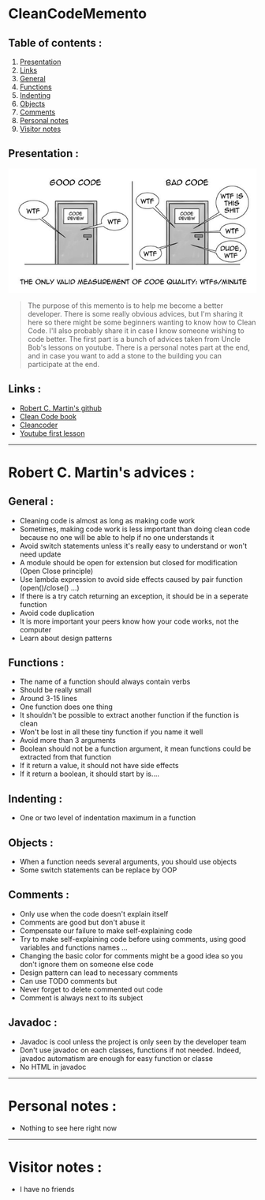 # CleanCodeMemento

## Table of contents :

1. [Presentation](#presentation-)
2. [Links](#links-)
3. [General](#general-)
4. [Functions](#functions-)
5. [Indenting](#indenting-)
6. [Objects](#objects-)
7. [Comments](#comments-)
8. [Personal notes](#personal-notes-)
9. [Visitor notes](#visitor-notes-)

## Presentation :

<p align="center"><img src="cleancodeimg.jpeg"></p>

>The purpose of this memento is to help me become a better developer. There is some really obvious advices, but I'm sharing it here so there might be some beginners wanting to know how to Clean Code. I'll also probably share it in case I know someone wishing to code better. The first part is a bunch of advices taken from Uncle Bob's lessons on youtube. There is a personal notes part at the end, and in case you want to add a stone to the building you can participate at the end.

## Links :

- [Robert C. Martin's github](https://github.com/unclebob)
- [Clean Code book](https://www.amazon.fr/Clean-Code-Handbook-Software-Craftsmanship/dp/0132350882)
- [Cleancoder](http://cleancoder.com/products)
- [Youtube first lesson](https://www.youtube.com/watch?v=7EmboKQH8lM&ab_channel=UnityCoin)

<hr>

# Robert C. Martin's advices :

## General :

- Cleaning code is almost as long as making code work
- Sometimes, making code work is less important than doing clean code because no one will be able to help if no one understands it
- Avoid switch statements unless it's really easy to understand or won't need update 
- A module should be open for extension but closed for modification (Open Close principle)
- Use lambda expression to avoid side effects caused by pair function (open()/close() ...)
- If there is a try catch returning an exception, it should be in a seperate function
- Avoid code duplication
- It is more important your peers know how your code works, not the computer
- Learn about design patterns

## Functions :

- The name of a function should always contain verbs
- Should be really small
- Around 3-15 lines
- One function does one thing
- It shouldn't be possible to extract another function if the function is clean
- Won't be lost in all these tiny function if you name it well
- Avoid more than 3 arguments
- Boolean should not be a function argument, it mean functions could be extracted from that function
- If it return a value, it should not have side effects
- If it return a boolean, it should start by is....

## Indenting :

- One or two level of indentation maximum in a function 

## Objects :

- When a function needs several arguments, you should use objects
- Some switch statements can be replace by OOP

## Comments :

- Only use when the code doesn't explain itself
- Comments are good but don't abuse it
- Compensate our failure to make self-explaining code
- Try to make self-explaining code before using comments, using good variables and functions names ...
- Changing the basic color for comments might be a good idea so you don't ignore them on someone else code
- Design pattern can lead to necessary comments
- Can use TODO comments but
- Never forget to delete commented out code 
- Comment is always next to its subject

## Javadoc :

- Javadoc is cool unless the project is only seen by the developer team
- Don't use javadoc on each classes, functions if not needed. Indeed, javadoc automatism are enough for easy function or classe
- No HTML in javadoc

<hr>

# Personal notes :

- Nothing to see here right now

<hr>

# Visitor notes :

- I have no friends
